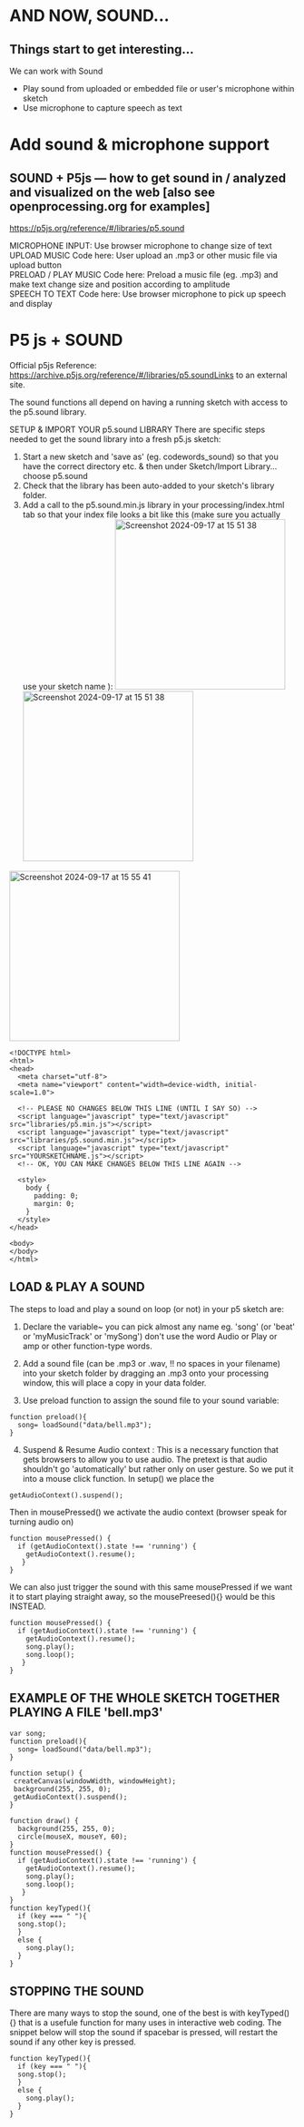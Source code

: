 # AND NOW, SOUND...
## Things start to get interesting...

We can work with Sound
* Play sound from uploaded or embedded file or user's microphone within sketch
* Use microphone to capture speech as text
# Add sound & microphone support
## SOUND + P5js — how to get sound in / analyzed and visualized on the web [also see openprocessing.org for examples] <br/>
https://p5js.org/reference/#/libraries/p5.sound

MICROPHONE INPUT: Use browser microphone to change size of text<br/>
UPLOAD MUSIC Code here: User upload an .mp3 or other music file via upload button<br/>
PRELOAD / PLAY MUSIC Code here: Preload a music file (eg. .mp3) and make text change size and position according to amplitude<br/>
SPEECH TO TEXT Code here: Use browser microphone to pick up speech and display<br/>

# P5 js + SOUND
Official p5js Reference: https://archive.p5js.org/reference/#/libraries/p5.soundLinks to an external site. 

The sound functions all depend on having a running sketch with access to the p5.sound library.

SETUP & IMPORT YOUR p5.sound LIBRARY
There are specific steps needed to get the sound library into a fresh p5.js sketch:

1. Start a new sketch and 'save as' (eg. codewords_sound) so that you have the correct directory etc. & then under Sketch/Import Library... choose p5.sound
2. Check that the library has been auto-added to your sketch's library folder.
3. Add a call to the p5.sound.min.js library in your processing/index.html tab so that your index file looks a bit like this (make sure you actually use your sketch name ):
   <img width="300" alt="Screenshot 2024-09-17 at 15 51 38" src="https://github.com/user-attachments/assets/4c117053-480c-42d4-8e9f-c85438fca7f6">
   <img width="300" alt="Screenshot 2024-09-17 at 15 51 38" src="[https://github.com/user-attachments/assets/d8b6dc64-7808-487a-9159-f194bf9eeaa6">
  <img width="300" alt="Screenshot 2024-09-17 at 15 55 41" src="https://github.com/user-attachments/assets/b076b945-c1d2-41ba-966d-a1acdff6c1d9">

```
<!DOCTYPE html>
<html>
<head>
  <meta charset="utf-8">
  <meta name="viewport" content="width=device-width, initial-scale=1.0">

  <!-- PLEASE NO CHANGES BELOW THIS LINE (UNTIL I SAY SO) -->
  <script language="javascript" type="text/javascript" src="libraries/p5.min.js"></script>
  <script language="javascript" type="text/javascript" src="libraries/p5.sound.min.js"></script>
  <script language="javascript" type="text/javascript" src="YOURSKETCHNAME.js"></script>
  <!-- OK, YOU CAN MAKE CHANGES BELOW THIS LINE AGAIN -->

  <style>
    body {
      padding: 0;
      margin: 0;
    }
  </style>
</head>

<body>
</body>
</html>
 ```

## LOAD & PLAY A SOUND
The steps to load and play a sound on loop (or not) in your p5 sketch are:

1. Declare the variable~ you can pick almost any name eg. 'song' (or 'beat' or 'myMusicTrack' or 'mySong') don't use the word Audio or Play or amp or other function-type words. 

2. Add a sound file (can be .mp3 or .wav, !! no spaces in your filename) into your sketch folder by dragging an .mp3 onto your processing window, this will place a copy in your data folder.

3. Use preload function to assign the sound file to your sound variable:
```
function preload(){
  song= loadSound("data/bell.mp3");
}
```
4.  Suspend  & Resume Audio context : This is a necessary function that gets browsers to allow you to use audio. The pretext is that audio shouldn't go 'automatically' but rather only on user gesture. So we put it into a mouse click function. 
In setup() we place the 
```
getAudioContext().suspend();
```
Then in mousePressed() we activate the audio context (browser speak for turning audio on)
```
function mousePressed() {
  if (getAudioContext().state !== 'running') {
    getAudioContext().resume();
   }
}
```
We can also just trigger the sound with this same mousePressed if we want it to start playing straight away, so the mousePreesed(){} would be this INSTEAD.
```
function mousePressed() {
  if (getAudioContext().state !== 'running') {
    getAudioContext().resume();
    song.play();
    song.loop();
   }
}
```
## EXAMPLE OF THE WHOLE SKETCH TOGETHER PLAYING A FILE 'bell.mp3'
```
var song;
function preload(){
  song= loadSound("data/bell.mp3");
}

function setup() {
 createCanvas(windowWidth, windowHeight);
 background(255, 255, 0);
 getAudioContext().suspend();
}

function draw() {
  background(255, 255, 0);
  circle(mouseX, mouseY, 60);
}
function mousePressed() {
  if (getAudioContext().state !== 'running') {
    getAudioContext().resume();
    song.play();
    song.loop();
   }
}
function keyTyped(){
  if (key === " "){
  song.stop();
  }
  else {
    song.play();
  }
}
```
## STOPPING THE SOUND
There are many ways to stop the sound, one of the best is with keyTyped(){} that is a usefule function for many uses in interactive web coding. The snippet below will stop the sound if spacebar is pressed, will restart the sound if any other key is pressed.
```
function keyTyped(){
  if (key === " "){
  song.stop();
  }
  else {
    song.play();
  }
}
``` 

 


